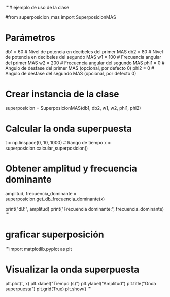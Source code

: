 
'''#   ejemplo de uso de la clase

#from superposicion_mas import SuperposicionMAS

# Parámetros
db1 = 60  # Nivel de potencia en decibeles del primer MAS
db2 = 80  # Nivel de potencia en decibeles del segundo MAS
w1 = 100  # Frecuencia angular del primer MAS
w2 = 200  # Frecuencia angular del segundo MAS
phi1 = 0  # Angulo de desfase del primer MAS (opcional, por defecto 0)
phi2 = 0  # Angulo de desfase del segundo MAS (opcional, por defecto 0)

# Crear instancia de la clase
superposicion = SuperposicionMAS(db1, db2, w1, w2, phi1, phi2)

# Calcular la onda superpuesta
t = np.linspace(0, 10, 1000)  # Rango de tiempo
x = superposicion.calcular_superposicion()

# Obtener amplitud y frecuencia dominante
amplitud, frecuencia_dominante = superposicion.get_db_frecuencia_dominante(x)

print("dB:", amplitud)
print("Frecuencia dominante:", frecuencia_dominante)
'''

#   graficar superposición
'''import matplotlib.pyplot as plt
# Visualizar la onda superpuesta
plt.plot(t, x)
plt.xlabel("Tiempo (s)")
plt.ylabel("Amplitud")
plt.title("Onda superpuesta")
plt.grid(True)
plt.show()
'''
